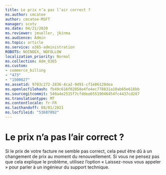 ```yaml
---
title: Le prix n’a pas l’air correct ?
ms.author: cmcatee
author: cmcatee-MSFT
manager: scotv
ms.date: 04/21/2020
ms.reviewer: jmueller, jkinma
ms.audience: Admin
ms.topic: article
ms.service: o365-administration
ROBOTS: NOINDEX, NOFOLLOW
localization_priority: Normal
ms.collection: Adm_O365
ms.custom:
- commerce_billing
- "473"
- "1500027"
ms.assetid: 9703c272-2836-4ca2-9d91-cf1e86120dea
ms.openlocfilehash: fb49c616f02058e4fe4ec778831a10ab65e616bb
ms.sourcegitcommit: 540a4e2515f7cfddee65519046454fc4437cd287
ms.translationtype: MT
ms.contentlocale: fr-FR
ms.lasthandoff: 08/01/2021
ms.locfileid: "53687892"
---
```

# <a name="price-doesnt-look-correct"></a>Le prix n’a pas l’air correct ?

Si le prix de votre facture ne semble pas correct, cela peut être dû à un changement de prix au moment du renouvellement. Si vous ne pensez pas que cela explique le problème, utilisez l’option « Laissez-nous vous appeler » pour parler à un ingénieur du support technique.
